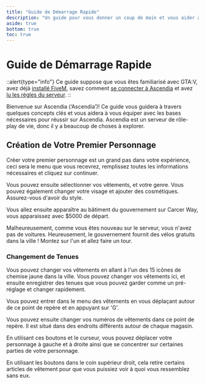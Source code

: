 ```yaml
---
title: "Guide de Démarrage Rapide"
description: "Un guide pour vous donner un coup de main et vous aider à traverser votre premier jour sur Ascendia."
aside: true
bottom: true
toc: true
---
```


# Guide de Démarrage Rapide
 
::alert{type="info"}
Ce guide suppose que vous êtes familiarisé avec GTA:V, avez déjà [installé FiveM](/docs/guide-de-demarrage/installation), savez comment [se connecter à Ascendia](/docs/guide-de-demarrage/comment-se-connecter) et avez [lu les règles du serveur](/docs/reglements/reglements).
::

Bienvenue sur Ascendia (‘Ascendia’)! Ce guide vous guidera à travers quelques concepts clés et vous aidera à vous équiper avec les bases nécessaires pour réussir sur Ascendia. Ascendia est un serveur de rôle-play de vie, donc il y a beaucoup de choses à explorer.

## Création de Votre Premier Personnage

Créer votre premier personnage est un grand pas dans votre expérience, ceci sera le menu que vous recevrez, remplissez toutes les informations nécessaires et cliquez sur continuer.

Vous pouvez ensuite sélectionner vos vêtements, et votre genre. Vous pouvez également changer votre visage et ajouter des cosmétiques. Assurez-vous d'avoir du style.

Vous allez ensuite apparaître au bâtiment du gouvernement sur Carcer Way, vous apparaissez avec $5000 de départ. 

Malheureusement, comme vous êtes nouveau sur le serveur, vous n'avez pas de voitures. Heureusement, le gouvernement fournit des vélos gratuits dans la ville ! Montez sur l'un et allez faire un tour.

### Changement de Tenues

Vous pouvez changer vos vêtements en allant à l'un des 15 icônes de chemise jaune dans la ville. Vous pouvez changer vos vêtements ici, et ensuite enregistrer des tenues que vous pouvez garder comme un pré-réglage et changer rapidement.

Vous pouvez entrer dans le menu des vêtements en vous déplaçant autour de ce point de repère et en appuyant sur 'G'.

Vous pouvez ensuite changer vos numéros de vêtements dans ce point de repère. Il est situé dans des endroits différents autour de chaque magasin.

En utilisant ces boutons et le curseur, vous pouvez déplacer votre personnage à gauche et à droite ainsi que se concentrer sur certaines parties de votre personnage. 

En utilisant les boutons dans le coin supérieur droit, cela retire certains articles de vêtement pour que vous puissiez voir à quoi vous ressemblez sans eux.